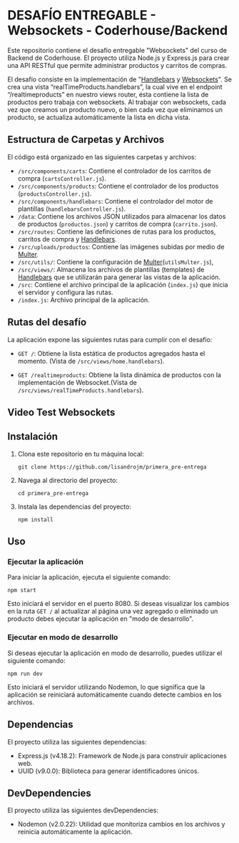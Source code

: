 # DESAFÍO ENTREGABLE - Websockets - Coderhouse/Backend

Este repositorio contiene el desafío entregable "Websockets" del curso de Backend de Coderhouse. El proyecto utiliza Node.js y Express.js para crear una API RESTful que permite administrar productos y carritos de compras.

El desafío consiste en la implementación de "[Handlebars](https://handlebarsjs.com/) y [Websockets](https://developer.mozilla.org/en-US/docs/Web/API/WebSockets_API)". Se crea una vista “realTimeProducts.handlebars”, la cual vive en el endpoint “/realtimeproducts” en nuestro views router, ésta contiene la lista de productos pero trabaja con websockets.
Al trabajar con websockets, cada vez que creamos un producto nuevo, o bien cada vez que eliminamos un producto, se actualiza automáticamente la lista en dicha vista.

## Estructura de Carpetas y Archivos

El código está organizado en las siguientes carpetas y archivos:

- `/src/components/carts`: Contiene el controlador de los carritos de compra (`cartsController.js`).
- `/src/components/products`: Contiene el controlador de los productos (`productsController.js`).
- `/src/components/handlebars`: Contiene el controlador del motor de plantillas (`handlebarsController.js`).
- `/data`: Contiene los archivos JSON utilizados para almacenar los datos de productos (`productos.json`) y carritos de compra (`carrito.json`).
- `/src/routes`: Contiene las definiciones de rutas para los productos, carritos de compra y [Handlebars](https://handlebarsjs.com/).
- `/src/uploads/productos`: Contiene las imágenes subidas por medio de [Multer](https://www.npmjs.com/package/multer).
- `/src/utils/`: Contiene la configuración de [Multer](https://www.npmjs.com/package/multer)(`utilsMulter.js`),
- `/src/views/`: Almacena los archivos de plantillas (templates) de [Handlebars](https://handlebarsjs.com/) que se utilizarán para generar las vistas de la aplicación.
- `/src`: Contiene el archivo principal de la aplicación (`index.js`) que inicia el servidor y configura las rutas.
- `/index.js`: Archivo principal de la aplicación.

## Rutas del desafío

La aplicación expone las siguientes rutas para cumplir con el desafío:

- `GET /`: Obtiene la lista estática de productos agregados hasta el momento. (Vista de `/src/views/home.handlebars`).

- `GET /realtimeproducts`: Obtiene la lista dinámica de productos con la implementación de Websocket.(Vista de `/src/views/realTimeProducts.handlebars`).

## Video Test Websockets

## Instalación

1. Clona este repositorio en tu máquina local:

   ```shell
   git clone https://github.com/lisandrojm/primera_pre-entrega
   ```

2. Navega al directorio del proyecto:

   ```shell
   cd primera_pre-entrega

   ```

3. Instala las dependencias del proyecto:

   ```shell
   npm install
   ```

## Uso

### Ejecutar la aplicación

Para iniciar la aplicación, ejecuta el siguiente comando:

```shell
npm start
```

Esto iniciará el servidor en el puerto 8080.
Si deseas visualizar los cambios en la ruta `GET /` al actualizar al página una vez agregado o eliminado un producto debes ejecutar la aplicación en "modo de desarrollo".

### Ejecutar en modo de desarrollo

Si deseas ejecutar la aplicación en modo de desarrollo, puedes utilizar el siguiente comando:

```shell
npm run dev
```

Esto iniciará el servidor utilizando Nodemon, lo que significa que la aplicación se reiniciará automáticamente cuando detecte cambios en los archivos.

## Dependencias

El proyecto utiliza las siguientes dependencias:

- Express.js (v4.18.2): Framework de Node.js para construir aplicaciones web.
- UUID (v9.0.0): Biblioteca para generar identificadores únicos.

## DevDependencies

El proyecto utiliza las siguientes devDependencies:

- Nodemon (v2.0.22): Utilidad que monitoriza cambios en los archivos y reinicia automáticamente la aplicación.
